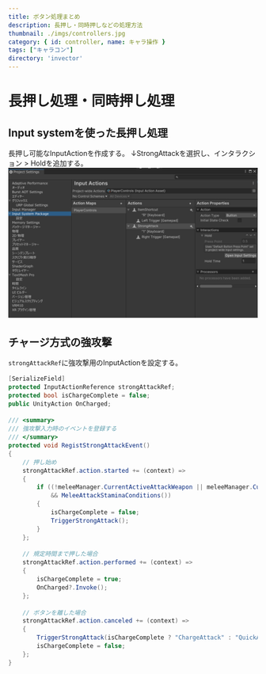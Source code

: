 ```yaml
---
title: ボタン処理まとめ
description: 長押し・同時押しなどの処理方法
thumbnail: ./imgs/controllers.jpg
category: { id: controller, name: キャラ操作 }
tags: ["キャラコン"]
directory: 'invector'
---
```


# 長押し処理・同時押し処理

## Input systemを使った長押し処理

長押し可能なInputActionを作成する。
↓StrongAttackを選択し、インタラクション > Holdを追加する。
![InputAction作成](./imgs/strong_attack_input_action.png)

## チャージ方式の強攻撃

`strongAttackRef`に強攻撃用のInputActionを設定する。

```cs [vShooterMeleeInput.cs]
[SerializeField]
protected InputActionReference strongAttackRef;
protected bool isChargeComplete = false;
public UnityAction OnCharged;

/// <summary>
/// 強攻撃入力時のイベントを登録する
/// </summary>
protected void RegistStrongAttackEvent()
{
    // 押し始め
    strongAttackRef.action.started += (context) =>
    {
        if ((!meleeManager.CurrentActiveAttackWeapon || meleeManager.CurrentActiveAttackWeapon.useStrongAttack)
            && MeleeAttackStaminaConditions())
        {
            isChargeComplete = false;
            TriggerStrongAttack();
        }
    };

    // 規定時間まで押した場合
    strongAttackRef.action.performed += (context) =>
    {
        isChargeComplete = true;
        OnCharged?.Invoke();
    };

    // ボタンを離した場合
    strongAttackRef.action.canceled += (context) =>
    {
        TriggerStrongAttack(isChargeComplete ? "ChargeAttack" : "QuickAttack");
        isChargeComplete = false;
    };
}
```